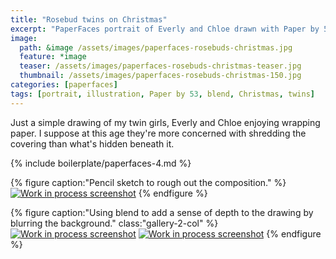 ```yaml
---
title: "Rosebud twins on Christmas"
excerpt: "PaperFaces portrait of Everly and Chloe drawn with Paper by 53 on an iPad."
image: 
  path: &image /assets/images/paperfaces-rosebuds-christmas.jpg 
  feature: *image
  teaser: /assets/images/paperfaces-rosebuds-christmas-teaser.jpg
  thumbnail: /assets/images/paperfaces-rosebuds-christmas-150.jpg
categories: [paperfaces]
tags: [portrait, illustration, Paper by 53, blend, Christmas, twins]
---
```


Just a simple drawing of my twin girls, Everly and Chloe enjoying wrapping paper. I suppose at this age they're more concerned with shredding the covering than what's hidden beneath it.

{% include boilerplate/paperfaces-4.md %}

{% figure caption:"Pencil sketch to rough out the composition." %}
[![Work in process screenshot](/assets/images/paperfaces-rosebuds-christmas-process-1-750.jpg)](/assets/images/paperfaces-rosebuds-christmas-process-1-lg.jpg)
{% endfigure %}

{% figure caption:"Using blend to add a sense of depth to the drawing by blurring the background." class:"gallery-2-col" %}
[![Work in process screenshot](/assets/images/paperfaces-rosebuds-christmas-process-2-600.jpg)](/assets/images/paperfaces-rosebuds-christmas-process-2-lg.jpg)
[![Work in process screenshot](/assets/images/paperfaces-rosebuds-christmas-process-3-600.jpg)](/assets/images/paperfaces-rosebuds-christmas-process-3-lg.jpg)
{% endfigure %}
